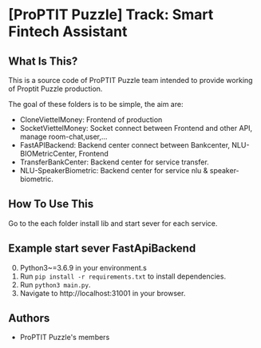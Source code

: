 # [ProPTIT Puzzle] Track: Smart Fintech Assistant 

What Is This?
-------------
This is a source code of ProPTIT Puzzle team intended to provide working of Proptit Puzzle production.

The goal of these folders is to be simple, the aim are:

- CloneViettelMoney: Frontend of production 
- SocketViettelMoney: Socket connect between Frontend and other API, manage room-chat,user,...
- FastAPIBackend: Backend center connect between Bankcenter, NLU-BIOMetricCenter, Frontend
- TransferBankCenter: Backend center for service transfer.
- NLU-SpeakerBiometric: Backend center for service nlu & speaker-biometric.

How To Use This
---------------

Go to the each folder install lib and start sever for each service.

## Example start sever FastApiBackend 
0. Python3~=3.6.9 in your environment.s
1. Run `pip install -r requirements.txt` to install dependencies.
2. Run `python3 main.py`.
3. Navigate to http://localhost:31001 in your browser.

## Authors
- ProPTIT Puzzle's members
